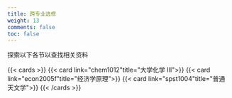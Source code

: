 ```yaml
---
title: 跨专业选修
weight: 13
comments: false
toc: false
---
```

探索以下各节以查找相关资料
<!--more-->
{{< cards >}}
{{< card link="chem1012"title="大学化学 III">}}
{{< card link="econ2005f"title="经济学原理">}}
{{< card link="spst1004"title="普通天文学">}}
{{< /cards >}}
